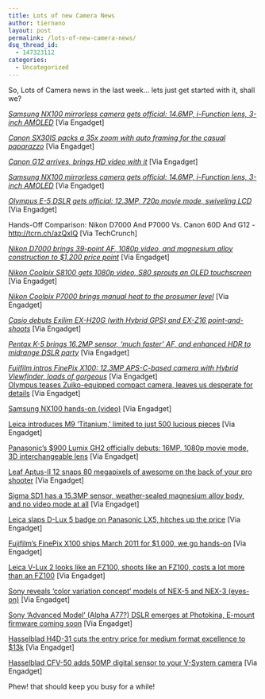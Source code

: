 ```yaml
---
title: Lots of new Camera News
author: tiernano
layout: post
permalink: /lots-of-new-camera-news/
dsq_thread_id:
  - 147323112
categories:
  - Uncategorized
---
```

So, Lots of Camera news in the last week… lets just get started with it, shall we?

[*Samsung NX100 mirrorless camera gets official: 14.6MP, i-Function lens, 3-inch AMOLED*][1] [Via Engadget]

[*Canon SX30IS packs a 35x zoom with auto framing for the casual paparazzo*][2] [Via Engadget]

[*Canon G12 arrives, brings HD video with it*][3] [Via Engadget]

[*Samsung NX100 mirrorless camera gets official: 14.6MP, i-Function lens, 3-inch AMOLED*][1] [Via Engadget] 

[*Olympus E-5 DSLR gets official: 12.3MP, 720p movie mode, swiveling LCD*][4] [Via Engadget]

Hands-Off Comparison: Nikon D7000 And P7000 Vs. Canon 60D And G12 -<http://tcrn.ch/azQxIQ> [Via TechCrunch]

[*Nikon D7000 brings 39-point AF, 1080p video, and magnesium alloy construction to $1,200 price point*][5] [Via Engadget]

[*Nikon Coolpix S8100 gets 1080p video, S80 sprouts an OLED touchscreen*][6] [Via Engadget]

[*Nikon Coolpix P7000 brings manual heat to the prosumer level*][7] [Via Engadget]

[*Casio debuts Exilim EX-H20G (with Hybrid GPS) and EX-Z16 point-and-shoots*][8] [Via Engadget]

[*Pentax K-5 brings 16.2MP sensor, &#8216;much faster&#8217; AF, and enhanced HDR to midrange DSLR party*][9] [Via Engadget]

[*Fujifilm intros FinePix X100: 12.3MP APS-C-based camera with Hybrid Viewfinder, loads of gorgeous*][10] [Via Engadget]   
[Olympus teases Zuiko-equipped compact camera, leaves us desperate for details][11] [Via Engadget]

[Samsung NX100 hands-on (video)][12] [Via Engadget]

[Leica introduces M9 &#8216;Titanium,&#8217; limited to just 500 lucious pieces][13] [Via Engadget]

[Panasonic&#8217;s $900 Lumix GH2 officially debuts: 16MP, 1080p movie mode, 3D interchangeable lens][14] [Via Engadget]

[Leaf Aptus-II 12 snaps 80 megapixels of awesome on the back of your pro shooter][15] [Via Engadget]

[Sigma SD1 has a 15.3MP sensor, weather-sealed magnesium alloy body, and no video mode at all][16] [Via Engadget]

[Leica slaps D-Lux 5 badge on Panasonic LX5, hitches up the price][17] [Via Engadget]

[Fujifilm&#8217;s FinePix X100 ships March 2011 for $1,000, we go hands-on][18] [Via Engadget]

[Leica V-Lux 2 looks like an FZ100, shoots like an FZ100, costs a lot more than an FZ100][19] [Via Engadget]

[Sony reveals &#8216;color variation concept&#8217; models of NEX-5 and NEX-3 (eyes-on)][20] [Via Engadget]

[Sony &#8216;Advanced Model&#8217; (Alpha A77?) DSLR emerges at Photokina, E-mount firmware coming soon][21] [Via Engadget]

[Hasselblad H4D-31 cuts the entry price for medium format excellence to $13k][22] [Via Engadget]

[Hasselblad CFV-50 adds 50MP digital sensor to your V-System camera][23] [Via Engadget]

Phew! that should keep you busy for a while!

 [1]: http://www.engadget.com/2010/09/14/samsung-nx100-mirrorless-camera-gets-official-14-6mp-i-functio/
 [2]: http://www.engadget.com/2010/09/14/canon-sx30is-packs-a-35x-zoom-with-auto-framing-for-the-casual-p/
 [3]: http://www.engadget.com/2010/09/14/canon-g12-arrives-brings-hd-video-with-it/
 [4]: http://www.engadget.com/2010/09/14/olympus-e-5-dslr-gets-official-12-3mp-720p-movie-mode-swiveli/
 [5]: http://www.engadget.com/2010/09/15/nikon-d7000-brings-39-point-af-1080p-video-and-magnesium-alloy/
 [6]: http://www.engadget.com/2010/09/08/nikon-coolpix-s8100-gets-1080p-video-s80-sprouts-an-oled-touchs/
 [7]: http://www.engadget.com/2010/09/08/nikon-coolpix-p7000-brings-manual-heat-to-the-prosumer-level/
 [8]: http://www.engadget.com/2010/09/20/casio-debuts-exilim-ex-h20g-with-hybrid-gps-and-ex-z16-point-a/
 [9]: http://www.engadget.com/2010/09/20/pentax-k-5-brings-16-2mp-sensor-much-faster-af-and-enhanced/
 [10]: http://www.engadget.com/2010/09/19/fujifilm-intros-finepix-x100-12-3mp-aps-c-based-camera-with-hyb/
 [11]: http://www.engadget.com/2010/09/20/olympus-teases-zuiko-equipped-compact-camera-leaves-us-desperat/
 [12]: http://www.engadget.com/2010/09/20/samsung-nx100-hands-on-video/
 [13]: http://www.engadget.com/2010/09/20/leica-introduces-m9-titanium-limited-to-just-500-lucious-piec/
 [14]: http://www.engadget.com/2010/09/21/panasonic-lumix-gh2-officially-debuts-16mp-1080p-movie-mode/
 [15]: http://www.engadget.com/2010/09/21/leaf-aptus-ii-12-snaps-80-megapixels-of-awesome-on-the-back-of-y/
 [16]: http://www.engadget.com/2010/09/21/sigma-sd1-has-a-15-3mp-sensor-weather-sealed-magnesium-alloy-bo/
 [17]: http://www.engadget.com/2010/09/21/leica-slaps-d-lux-5-badge-on-panasonic-lx5-hitches-up-the-price/
 [18]: http://www.engadget.com/2010/09/21/fujifilms-finepix-x100-ships-march-2011-for-1-000-we-go-hands/
 [19]: http://www.engadget.com/2010/09/21/leica-v-lux-2-looks-like-an-fz100-shoots-like-an-fz100-costs-a/
 [20]: http://www.engadget.com/2010/09/21/sony-reveals-color-variation-concept-models-of-nex-5-and-nex-3/
 [21]: http://www.engadget.com/2010/09/21/sony-advanced-model-alpha-a77-dslr-emerges-at-photokina-e/
 [22]: http://www.engadget.com/2010/09/22/hasselblad-h4d-31-cuts-the-entry-price-for-medium-format-excelle/
 [23]: http://www.engadget.com/2010/09/22/hasselblad-cfv-50-adds-50mp-digital-sensor-to-your-v-system-came/